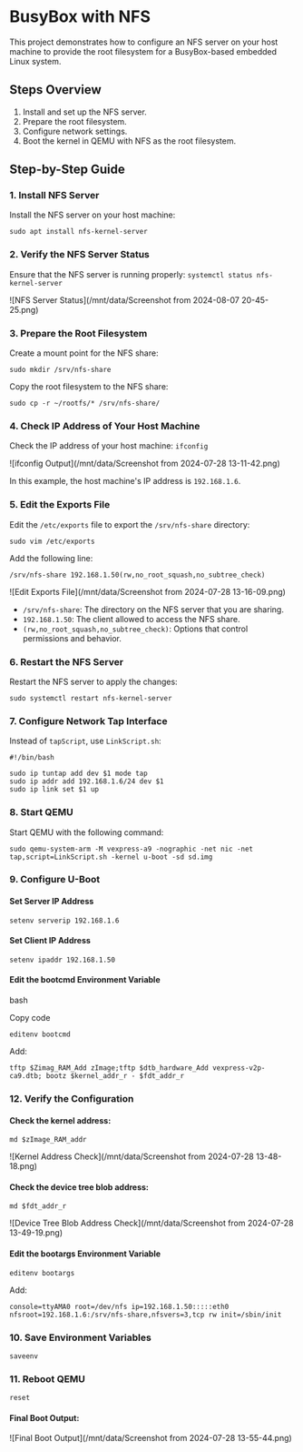 
# BusyBox with NFS

This project demonstrates how to configure an NFS server on your host machine to provide the root filesystem for a BusyBox-based embedded Linux system.

## Steps Overview

1.  Install and set up the NFS server.
2.  Prepare the root filesystem.
3.  Configure network settings.
4.  Boot the kernel in QEMU with NFS as the root filesystem.

## Step-by-Step Guide

### 1. Install NFS Server

Install the NFS server on your host machine:

`sudo apt install nfs-kernel-server` 

### 2. Verify the NFS Server Status

Ensure that the NFS server is running properly: 
`systemctl status nfs-kernel-server` 


![NFS Server Status](/mnt/data/Screenshot from 2024-08-07 20-45-25.png)


### 3. Prepare the Root Filesystem

Create a mount point for the NFS share:

`sudo mkdir /srv/nfs-share` 

Copy the root filesystem to the NFS share:

`sudo cp -r ~/rootfs/* /srv/nfs-share/` 

### 4. Check IP Address of Your Host Machine

Check the IP address of your host machine: 
`ifconfig` 

![ifconfig Output](/mnt/data/Screenshot from 2024-07-28 13-11-42.png)

In this example, the host machine's IP address is `192.168.1.6`.

### 5. Edit the Exports File

Edit the `/etc/exports` file to export the `/srv/nfs-share` directory:


`sudo vim /etc/exports` 

Add the following line:


	/srv/nfs-share 192.168.1.50(rw,no_root_squash,no_subtree_check)

![Edit Exports File](/mnt/data/Screenshot from 2024-07-28 13-16-09.png)

-   `/srv/nfs-share`: The directory on the NFS server that you are sharing.
-   `192.168.1.50`: The client allowed to access the NFS share.
-   `(rw,no_root_squash,no_subtree_check)`: Options that control permissions and behavior.

### 6. Restart the NFS Server

Restart the NFS server to apply the changes:


`sudo systemctl restart nfs-kernel-server` 

### 7. Configure Network Tap Interface

Instead of `tapScript`, use `LinkScript.sh`:
                    
	#!/bin/bash

	sudo ip tuntap add dev $1 mode tap
	sudo ip addr add 192.168.1.6/24 dev $1
	sudo ip link set $1 up

### 8. Start QEMU

Start QEMU with the following command:

	sudo qemu-system-arm -M vexpress-a9 -nographic -net nic -net tap,script=LinkScript.sh -kernel u-boot -sd sd.img

### 9. Configure U-Boot

#### Set Server IP Address


`setenv serverip 192.168.1.6` 

#### Set Client IP Address

`setenv ipaddr 192.168.1.50` 

#### Edit the bootcmd Environment Variable

bash

Copy code

`editenv bootcmd` 

Add:

	tftp $Zimag_RAM_Add zImage;tftp $dtb_hardware_Add vexpress-v2p-ca9.dtb; bootz $kernel_addr_r - $fdt_addr_r
### 12. Verify the Configuration

#### Check the kernel address:

`md $zImage_RAM_addr` 

![Kernel Address Check](/mnt/data/Screenshot from 2024-07-28 13-48-18.png)

#### Check the device tree blob address:

`md $fdt_addr_r` 

![Device Tree Blob Address Check](/mnt/data/Screenshot from 2024-07-28 13-49-19.png)

#### Edit the bootargs Environment Variable

`editenv bootargs` 

Add:

	console=ttyAMA0 root=/dev/nfs ip=192.168.1.50:::::eth0 nfsroot=192.168.1.6:/srv/nfs-share,nfsvers=3,tcp rw init=/sbin/init

### 10. Save Environment Variables

`saveenv` 

### 11. Reboot QEMU

`reset` 



#### Final Boot Output:

![Final Boot Output](/mnt/data/Screenshot from 2024-07-28 13-55-44.png)
